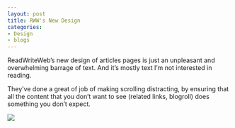 ```yaml
---
layout: post
title: RWW's New Design
categories:
- Design
- blogs
---
```

ReadWriteWeb’s new design of articles pages is just an unpleasant and overwhelming
barrage of text. And it’s mostly text I’m not interested in reading.

They’ve done a great of job of making scrolling distracting, by ensuring that all
the content that you don’t want to see (related links, blogroll) does something
you don’t expect.


![](/images/user/rww_appnet.png)

